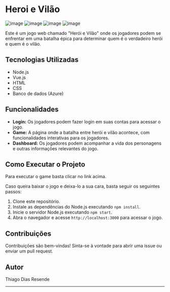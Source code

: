 # Heroi e Vilão
![image](https://github.com/ThiagoResende88/Jogo_Heroi-Vilao/assets/117482959/484e3d65-f880-4f6d-b8e8-083a80c6da76)
![image](https://github.com/ThiagoResende88/Jogo_Heroi-Vilao/assets/117482959/fa27af14-9198-491d-9df1-dc4c3299c785)
![image](https://github.com/ThiagoResende88/Jogo_Heroi-Vilao/assets/117482959/2f4e4ae4-732a-4843-8d2b-ae6311fa2c7c)
![image](https://github.com/ThiagoResende88/Jogo_Heroi-Vilao/assets/117482959/2c913684-bc1e-4d81-95f7-f98d1bd10af2)

Este é um jogo web chamado "Herói e Vilão" onde os jogadores podem se enfrentar em uma batalha épica para determinar quem é o verdadeiro herói e quem é o vilão.

## Tecnologias Utilizadas

- Node.js
- Vue.js
- HTML
- CSS
- Banco de dados (Azure)

## Funcionalidades

- **Login:** Os jogadores podem fazer login em suas contas para acessar o jogo.
- **Game:** A página onde a batalha entre herói e vilão acontece, com funcionalidades interativas para os jogadores.
- **Dashboard:** Os jogadores podem acompanhar a vida dos personagens e outras informações relevantes do jogo.

## Como Executar o Projeto

Para executar o game basta clicar no link acima. 

Caso queira baixar o jogo e deixa-lo a sua cara, basta seguir os seguintes passos:

1. Clone este repositório.
2. Instale as dependências do Node.js executando `npm install`.
3. Inicie o servidor Node.js executando `npm start`.
4. Abra o navegador e acesse `http://localhost:3000` para acessar o jogo.

## Contribuições

Contribuições são bem-vindas! Sinta-se à vontade para abrir uma issue ou enviar um pull request.

## Autor

Thiago Dias Resende

---
